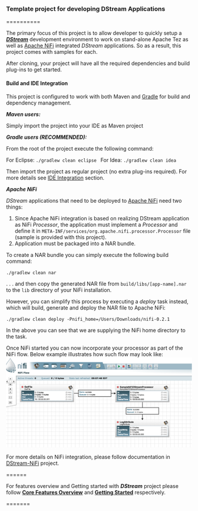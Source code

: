 ### Template project for developing DStream Applications
==========

The primary focus of this project is to allow developer to quickly setup a [_**DStream**_](https://github.com/hortonworks/dstream) development 
environment to work on stand-alone Apache Tez as well as  [Apache NiFi](https://nifi.apache.org/) integrated _DStream_ applications. So as a result, this project comes with samples for each.

After cloning, your project will have all the required dependencies and build plug-ins to get started. 

#### Build and IDE Integration
This project is configured to work with both Maven and [Gradle](http://gradle.org/) for build and dependency management. 

**_Maven users:_**

Simply import the project into your IDE as Maven project

**_Gradle users (RECOMMENDED):_**

From the root of the project execute the following command:

For Eclipse: ```./gradlew clean eclipse ```
For Idea: ```./gradlew clean idea```

Then import the project as regular project (no extra plug-ins required). For more details see [IDE Integration](Getting-Started#ide-integration) section.


_**Apache NiFi**_

_DStream_ applications that need to be deployed to [Apache NiFi](https://nifi.apache.org/) need two things:

1. Since Apache NiFi integration is based on realizing DStream application as NiFi _Processor_, the application must implement a _Processor_ and define it in ```META-INF/services/org.apache.nifi.processor.Processor``` file (sample is provided with this project).
2. Application must be packaged into a NAR bundle.

To create a NAR bundle you can simply execute the following build command:

```
./gradlew clean nar
```
. . . and then copy the generated NAR file from ```build/libs/[app-name].nar``` to the ```lib``` directory of your NiFi installation.

However, you can simplify this process by executing a _deploy_ task instead, which will build, generate and deploy the NAR file 
to Apache NiFi:
```
./gradlew clean deploy -Pnifi_home=/Users/Downloads/nifi-0.2.1
```
In the above you can see that we are supplying the NiFi home directory to the task.

Once NiFi started you can now incorporate your processor as part of the NiFi flow. Below example illustrates how such flow may look like:
![](https://github.com/olegz/general-resources/blob/master/DStream-sample-nifi-flow.png)

For more details on NiFi integration, please follow documentation in [DStream-NiFi](https://github.com/hortonworks/dstream/tree/master/dstream-nifi) project.

======

For features overview and Getting started with _**DStream**_ project please follow [**Core Features Overview**](https://github.com/hortonworks/dstream/wiki/Core-Features-Overview) and [**Getting Started**](https://github.com/hortonworks/dstream/wiki) respectively.


=======
